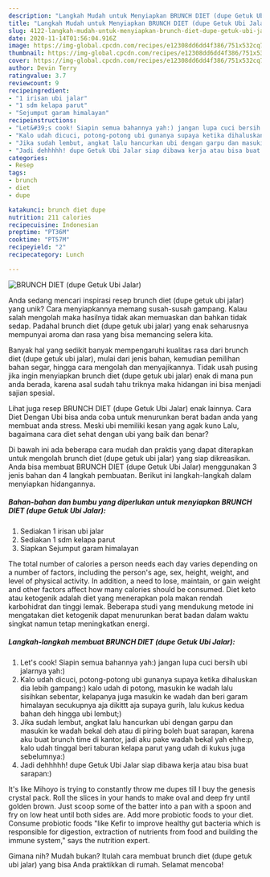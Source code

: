 ```yaml
---
description: "Langkah Mudah untuk Menyiapkan BRUNCH DIET (dupe Getuk Ubi Jalar) yang Bikin Ngiler"
title: "Langkah Mudah untuk Menyiapkan BRUNCH DIET (dupe Getuk Ubi Jalar) yang Bikin Ngiler"
slug: 4122-langkah-mudah-untuk-menyiapkan-brunch-diet-dupe-getuk-ubi-jalar-yang-bikin-ngiler
date: 2020-11-14T01:56:04.916Z
image: https://img-global.cpcdn.com/recipes/e12308dd6dd4f386/751x532cq70/brunch-diet-dupe-getuk-ubi-jalar-foto-resep-utama.jpg
thumbnail: https://img-global.cpcdn.com/recipes/e12308dd6dd4f386/751x532cq70/brunch-diet-dupe-getuk-ubi-jalar-foto-resep-utama.jpg
cover: https://img-global.cpcdn.com/recipes/e12308dd6dd4f386/751x532cq70/brunch-diet-dupe-getuk-ubi-jalar-foto-resep-utama.jpg
author: Devin Terry
ratingvalue: 3.7
reviewcount: 9
recipeingredient:
- "1 irisan ubi jalar"
- "1 sdm kelapa parut"
- "Sejumput garam himalayan"
recipeinstructions:
- "Let&#39;s cook! Siapin semua bahannya yah:) jangan lupa cuci bersih ubi jalarnya yah:)"
- "Kalo udah dicuci, potong-potong ubi gunanya supaya ketika dihaluskan dia lebih gampang:) kalo udah di potong, masukin ke wadah lalu sisihkan sebentar, kelapanya juga masukin ke wadah dan beri garam himalayan secukupnya aja dikittt aja supaya gurih, lalu kukus kedua bahan deh hingga ubi lembut;)"
- "Jika sudah lembut, angkat lalu hancurkan ubi dengan garpu dan masukin ke wadah bekal deh atau di piring boleh buat sarapan, karena aku buat brunch time di kantor, jadi aku pake wadah bekal yah ehhe:p, kalo udah tinggal beri taburan kelapa parut yang udah di kukus juga sebelumnya:)"
- "Jadi dehhhhh! dupe Getuk Ubi Jalar siap dibawa kerja atau bisa buat sarapan:)"
categories:
- Resep
tags:
- brunch
- diet
- dupe

katakunci: brunch diet dupe 
nutrition: 211 calories
recipecuisine: Indonesian
preptime: "PT36M"
cooktime: "PT57M"
recipeyield: "2"
recipecategory: Lunch

---
```



![BRUNCH DIET (dupe Getuk Ubi Jalar)](https://img-global.cpcdn.com/recipes/e12308dd6dd4f386/751x532cq70/brunch-diet-dupe-getuk-ubi-jalar-foto-resep-utama.jpg)

Anda sedang mencari inspirasi resep brunch diet (dupe getuk ubi jalar) yang unik? Cara menyiapkannya memang susah-susah gampang. Kalau salah mengolah maka hasilnya tidak akan memuaskan dan bahkan tidak sedap. Padahal brunch diet (dupe getuk ubi jalar) yang enak seharusnya mempunyai aroma dan rasa yang bisa memancing selera kita.

Banyak hal yang sedikit banyak mempengaruhi kualitas rasa dari brunch diet (dupe getuk ubi jalar), mulai dari jenis bahan, kemudian pemilihan bahan segar, hingga cara mengolah dan menyajikannya. Tidak usah pusing jika ingin menyiapkan brunch diet (dupe getuk ubi jalar) enak di mana pun anda berada, karena asal sudah tahu triknya maka hidangan ini bisa menjadi sajian spesial.

Lihat juga resep BRUNCH DIET (dupe Getuk Ubi Jalar) enak lainnya. Cara Diet Dengan Ubi bisa anda coba untuk menurunkan berat badan anda yang membuat anda stress. Meski ubi memiliki kesan yang agak kuno Lalu, bagaimana cara diet sehat dengan ubi yang baik dan benar?


Di bawah ini ada beberapa cara mudah dan praktis yang dapat diterapkan untuk mengolah brunch diet (dupe getuk ubi jalar) yang siap dikreasikan. Anda bisa membuat BRUNCH DIET (dupe Getuk Ubi Jalar) menggunakan 3 jenis bahan dan 4 langkah pembuatan. Berikut ini langkah-langkah dalam menyiapkan hidangannya.

<!--inarticleads1-->

##### Bahan-bahan dan bumbu yang diperlukan untuk menyiapkan BRUNCH DIET (dupe Getuk Ubi Jalar):

1. Sediakan 1 irisan ubi jalar
1. Sediakan 1 sdm kelapa parut
1. Siapkan Sejumput garam himalayan


The total number of calories a person needs each day varies depending on a number of factors, including the person&#39;s age, sex, height, weight, and level of physical activity. In addition, a need to lose, maintain, or gain weight and other factors affect how many calories should be consumed. Diet keto atau ketogenik adalah diet yang menerapkan pola makan rendah karbohidrat dan tinggi lemak. Beberapa studi yang mendukung metode ini mengatakan diet ketogenik dapat menurunkan berat badan dalam waktu singkat namun tetap meningkatkan energi. 

<!--inarticleads2-->

##### Langkah-langkah membuat BRUNCH DIET (dupe Getuk Ubi Jalar):

1. Let&#39;s cook! Siapin semua bahannya yah:) jangan lupa cuci bersih ubi jalarnya yah:)
1. Kalo udah dicuci, potong-potong ubi gunanya supaya ketika dihaluskan dia lebih gampang:) kalo udah di potong, masukin ke wadah lalu sisihkan sebentar, kelapanya juga masukin ke wadah dan beri garam himalayan secukupnya aja dikittt aja supaya gurih, lalu kukus kedua bahan deh hingga ubi lembut;)
1. Jika sudah lembut, angkat lalu hancurkan ubi dengan garpu dan masukin ke wadah bekal deh atau di piring boleh buat sarapan, karena aku buat brunch time di kantor, jadi aku pake wadah bekal yah ehhe:p, kalo udah tinggal beri taburan kelapa parut yang udah di kukus juga sebelumnya:)
1. Jadi dehhhhh! dupe Getuk Ubi Jalar siap dibawa kerja atau bisa buat sarapan:)


It&#39;s like Mihoyo is trying to constantly throw me dupes till I buy the genesis crystal pack. Roll the slices in your hands to make oval and deep fry until golden brown. Just scoop some of the batter into a pan with a spoon and fry on low heat until both sides are. Add more probiotic foods to your diet. Consume probiotic foods &#34;like Kefir to improve healthy gut bacteria which is responsible for digestion, extraction of nutrients from food and building the immune system,&#34; says the nutrition expert. 

Gimana nih? Mudah bukan? Itulah cara membuat brunch diet (dupe getuk ubi jalar) yang bisa Anda praktikkan di rumah. Selamat mencoba!
